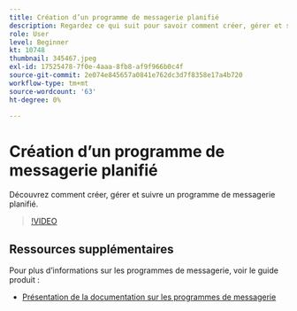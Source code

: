 ```yaml
---
title: Création d’un programme de messagerie planifié
description: Regardez ce qui suit pour savoir comment créer, gérer et suivre un programme de messagerie planifié.
role: User
level: Beginner
kt: 10748
thumbnail: 345467.jpeg
exl-id: 17525478-7f0e-4aaa-8fb8-af9f966b0c4f
source-git-commit: 2e074e845657a0841e762dc3d7f8358e17a4b720
workflow-type: tm+mt
source-wordcount: '63'
ht-degree: 0%

---
```


# Création d’un programme de messagerie planifié

Découvrez comment créer, gérer et suivre un programme de messagerie planifié.

>[!VIDEO](https://video.tv.adobe.com/v/345467/?quality=12&learn=on)

## Ressources supplémentaires

Pour plus d’informations sur les programmes de messagerie, voir le guide produit :

* [Présentation de la documentation sur les programmes de messagerie](https://experienceleague.adobe.com/docs/marketo/using/product-docs/email-marketing/email-programs/creating-an-email-program/understanding-email-programs.html?lang=en)
